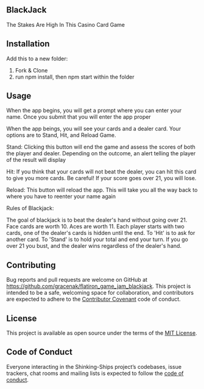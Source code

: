 ## BlackJack

The Stakes Are High In This Casino Card Game

## Installation

Add this to a new folder:
1. Fork & Clone
2. run npm install, then npm start within the folder


## Usage 
When the app begins, you will get a prompt where you can enter your name. Once you submit that you will enter the app proper

When the app beings, you will see your cards and a dealer card. Your options are to Stand, Hit, and Reload Game.

Stand: Clicking this button will end the game and assess the scores of both the player and dealer. Depending on the outcome, an alert telling the player of the result will display

Hit: If you think that your cards will not beat the dealer, you can hit this card to give you more cards. Be careful! If your score goes over 21, you will lose.

Reload: This button will reload the app. This will take you all the way back to where you have to reenter your name again

Rules of Blackjack:

The goal of blackjack is to beat the dealer's hand without going over 21. Face cards are worth 10. Aces are worth 11. Each player starts with two cards, one of the dealer's cards is hidden until the end. To 'Hit' is to ask for another card. To 'Stand' is to hold your total and end your turn. If you go over 21 you bust, and the dealer wins regardless of the dealer's hand.

## Contributing

Bug reports and pull requests are welcome on GitHub at https://github.com/gracenak/flatiron_game_jam_blackjack. This project is intended to be a safe, welcoming space for collaboration, and contributors are expected to adhere to the [Contributor Covenant](http://contributor-covenant.org) code of conduct.

## License

This project is available as open source under the terms of the [MIT License](https://opensource.org/licenses/MIT).

## Code of Conduct

Everyone interacting in the Shinking-Ships project’s codebases, issue trackers, chat rooms and mailing lists is expected to follow the [code of conduct](https://www.contributor-covenant.org/).
